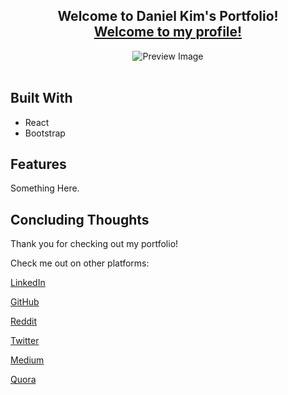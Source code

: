 <h2 align="center">
    Welcome to Daniel Kim's Portfolio!<br/>
    <a href="https://yoojeenkim.github.io/Daniel-Kims-Portfolio/" target="_blank">Welcome to my profile!</a>
</h2>
<div align="center">
    <img alt="Preview Image" src="#" />
</div>

<br/>

## Built With
- React
- Bootstrap

## Features

Something Here.

## Concluding Thoughts
Thank you for checking out my portfolio!

Check me out on other platforms:

[LinkedIn](https://www.linkedin.com/in/daniel-k-5555a28a/)

[GitHub](https://github.com/yoojeenkim)

[Reddit](https://www.reddit.com/user/daniel-eugene-k)

[Twitter](https://twitter.com/DanielEugeneK)

[Medium](https://medium.com/@danieleugene.k)

[Quora](https://www.quora.com/profile/Daniel-Kim-2056)